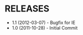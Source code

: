 RELEASES
=====================================

* 1.1 (2012-03-07) - Bugfix for IE
* 1.0 (2011-10-28) - Initial Commit